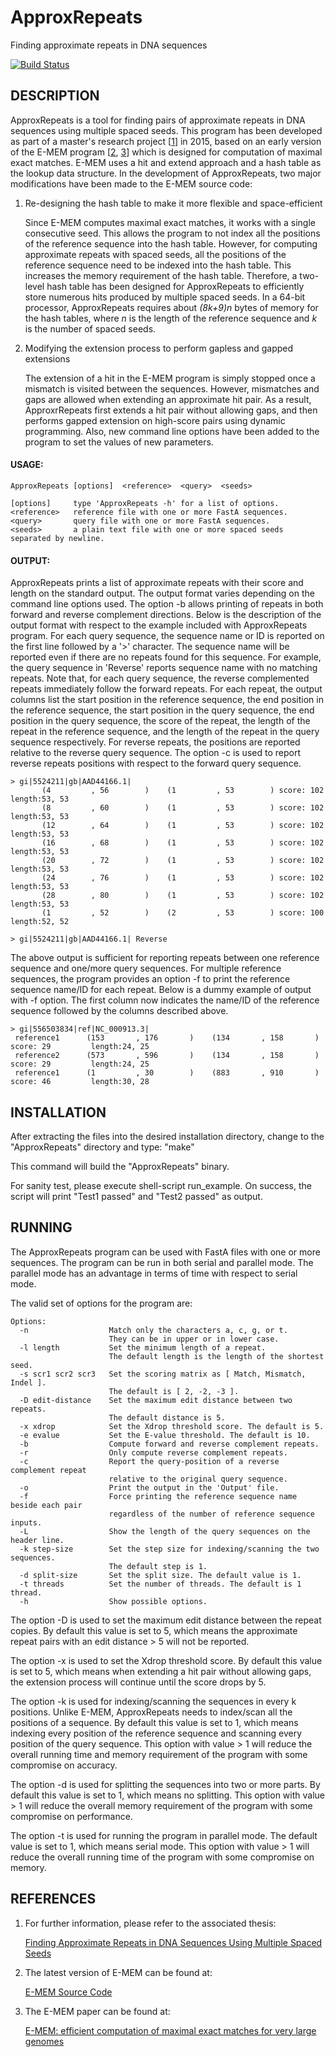# ApproxRepeats
Finding approximate repeats in DNA sequences 

[![Build Status](https://dev.azure.com/sarahbanyassady/ApproxRepeats/_apis/build/status/sabany.ApproxRepeats)](https://dev.azure.com/sarahbanyassady/ApproxRepeats/_build/latest?definitionId=1)

## DESCRIPTION
ApproxRepeats is a tool for finding pairs of approximate repeats in DNA sequences using multiple spaced seeds. This program has been developed as part of a master's research project [[1](https://hdl.handle.net/11375/18041)] in 2015, based on an early version of the E-MEM program [[2](https://github.com/lucian-ilie/E-MEM), [3](http://bioinformatics.oxfordjournals.org/content/31/4/509.short)] which is designed for computation of maximal exact matches. E-MEM uses a hit and extend approach and a hash table as the lookup data structure. In the development of ApproxRepeats, two major modifications have been made to the E-MEM source code:

1. Re-designing the hash table to make it more flexible and space-efficient 

   Since E-MEM computes maximal exact matches, it works with a single consecutive seed. This allows the program to not index all the positions of the reference sequence into the hash table. However, for computing approximate repeats with spaced seeds, all the positions of the reference sequence need to be indexed into the hash table. This increases the memory requirement of the hash table. Therefore, a two-level hash table has been designed for ApproxRepeats to efficiently store numerous hits produced by multiple spaced seeds. In a 64-bit processor, ApproxRepeats requires about *(8k+9)n* bytes of memory for the hash tables, where *n* is the length of the reference sequence and *k* is the number of spaced seeds.
   
2. Modifying the extension process to perform gapless and gapped extensions

   The extension of a hit in the E-MEM program is simply stopped once a mismatch is visited between the sequences. However, mismatches and gaps are allowed when extending an approximate hit pair. As a result, ApproxrRepeats first extends a hit pair without allowing gaps, and then performs gapped extension on high-score pairs using dynamic programming. Also, new command line options have been added to the program to set the values of new parameters.
   
#### USAGE:
```
ApproxRepeats [options]  <reference>  <query>  <seeds>

[options]     type 'ApproxRepeats -h' for a list of options.
<reference>   reference file with one or more FastA sequences.
<query>       query file with one or more FastA sequences.
<seeds>       a plain text file with one or more spaced seeds separated by newline.
```

#### OUTPUT:
ApproxRepeats prints a list of approximate repeats with their score and length on the standard output. The output format varies depending on the command line options used. The option -b allows printing of repeats in both forward and reverse complement directions. Below is the description of the output format with respect to the example included with ApproxRepeats program. For each query sequence, the sequence name or ID is reported on the first line followed by a '>' character. The sequence name will be reported even if there are no repeats found for this sequence. For example, the query sequence in 'Reverse' reports sequence name with no matching repeats. Note that, for each query sequence, the reverse complemented repeats immediately follow the forward repeats. For each repeat, the output columns list the start position in the reference sequence, the end position in the reference sequence, the start position in the query sequence, the end position in the query sequence, the score of the repeat, the length of the repeat in the reference sequence, and the length of the repeat in the query sequence respectively. For reverse repeats, the positions are reported relative to the reverse query sequence. The option -c is used to report reverse repeats positions with respect to the forward query sequence.

```
> gi|5524211|gb|AAD44166.1|
       (4         , 56        )    (1         , 53        )	score: 102        length:53, 53
       (8         , 60        )    (1         , 53        )	score: 102        length:53, 53
       (12        , 64        )    (1         , 53        )	score: 102        length:53, 53
       (16        , 68        )    (1         , 53        )	score: 102        length:53, 53
       (20        , 72        )    (1         , 53        )	score: 102        length:53, 53
       (24        , 76        )    (1         , 53        )	score: 102        length:53, 53
       (28        , 80        )    (1         , 53        )	score: 102        length:53, 53
       (1         , 52        )    (2         , 53        )	score: 100        length:52, 52

> gi|5524211|gb|AAD44166.1| Reverse
```
The above output is sufficient for reporting repeats between one reference sequence and one/more query sequences. For multiple reference sequences, the program provides an option -f to print the reference sequence name/ID for each repeat. Below is a dummy example of output with -f option. The first column now indicates the name/ID of the reference sequence followed by the columns described above.
```
> gi|556503834|ref|NC_000913.3|
 reference1      (153       , 176       )    (134       , 158       )	score: 29         length:24, 25
 reference2      (573       , 596       )    (134       , 158       )	score: 29         length:24, 25
 reference1      (1         , 30        )    (883       , 910       )	score: 46         length:30, 28
```

## INSTALLATION
After extracting the files into the desired installation directory,
change to the "ApproxRepeats" directory and type: "make"

This command will build the "ApproxRepeats" binary. 

For sanity test, please execute shell-script run_example. On success, 
the script will print "Test1 passed" and "Test2 passed" as output.

## RUNNING 
The ApproxRepeats program can be used with FastA files with one or more sequences. The program can be run in both serial and parallel mode. The parallel mode has an advantage in terms of time with respect to serial mode.

The valid set of options for the program are:
```
Options:
  -n                  Match only the characters a, c, g, or t.
                      They can be in upper or in lower case.
  -l length           Set the minimum length of a repeat.
                      The default length is the length of the shortest seed.
  -s scr1 scr2 scr3   Set the scoring matrix as [ Match, Mismatch, Indel ].
                      The default is [ 2, -2, -3 ].
  -D edit-distance    Set the maximum edit distance between two repeats.
                      The default distance is 5.
  -x xdrop            Set the Xdrop threshold score. The default is 5.
  -e evalue           Set the E-value threshold. The default is 10.
  -b                  Compute forward and reverse complement repeats.
  -r                  Only compute reverse complement repeats.
  -c                  Report the query-position of a reverse complement repeat
                      relative to the original query sequence.
  -o                  Print the output in the 'Output' file.
  -f                  Force printing the reference sequence name beside each pair
                      regardless of the number of reference sequence inputs.
  -L                  Show the length of the query sequences on the header line.
  -k step-size        Set the step size for indexing/scanning the two sequences.
                      The default step is 1.
  -d split-size       Set the split size. The default value is 1.
  -t threads          Set the number of threads. The default is 1 thread.
  -h                  Show possible options.
```
The option -D is used to set the maximum edit distance between the repeat copies. By default this value is set to 5, which means the approximate repeat pairs with an edit distance > 5 will not be reported.

The option -x is used to set the Xdrop threshold score. By default this value is set to 5, which means when extending a hit pair without allowing gaps, the extension process will continue until the score drops by 5.

The option -k is used for indexing/scanning the sequences in every k positions. Unlike E-MEM, ApproxRepeats needs to index/scan all the positions of a sequence. By default this value is set to 1, which means indexing every position of the reference sequence and scanning every position of the query sequence. This option with value > 1 will reduce the overall running time and memory requirement of the program with some compromise on accuracy.

The option -d is used for splitting the sequences into two or more parts. By default this value is set to 1, which means no splitting. This option with value > 1 will reduce the overall memory requirement of the program with some compromise on performance.

The option -t is used for running the program in parallel mode. The default value is set to 1, which means serial mode. This option with value > 1 will reduce the overall running time of the program with some compromise on memory.

## REFERENCES
1. For further information, please refer to the associated thesis: 

   [Finding Approximate Repeats in DNA Sequences Using Multiple Spaced Seeds](https://hdl.handle.net/11375/18041)

2. The latest version of E-MEM can be found at: 

   [E-MEM Source Code](https://github.com/lucian-ilie/E-MEM)

3. The E-MEM paper can be found at: 

   [E-MEM: efficient computation of maximal exact matches for very large genomes](http://bioinformatics.oxfordjournals.org/content/31/4/509.short)
